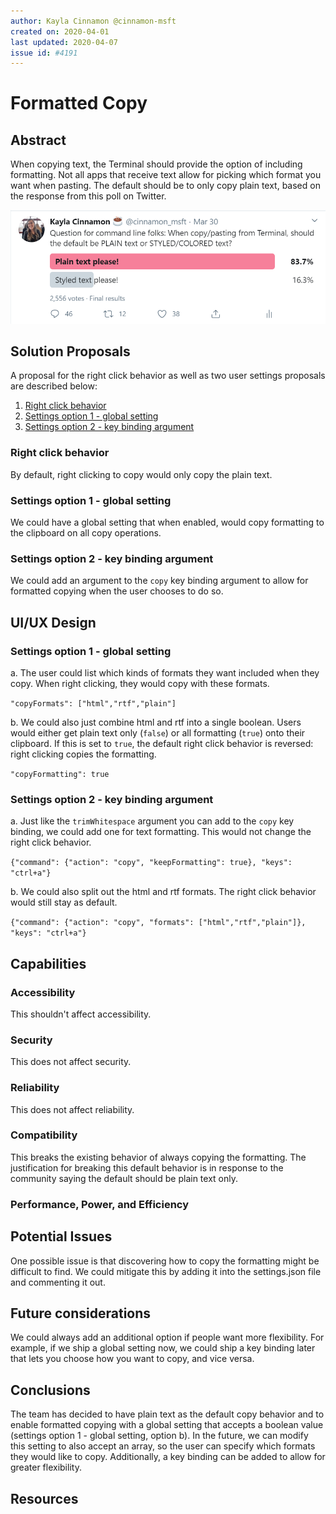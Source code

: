 ```yaml
---
author: Kayla Cinnamon @cinnamon-msft
created on: 2020-04-01
last updated: 2020-04-07
issue id: #4191
---
```


# Formatted Copy

## Abstract

When copying text, the Terminal should provide the option of including formatting. Not all apps that receive text allow for picking which format you want when pasting. The default should be to only copy plain text, based on the response from this poll on Twitter.

![Twitter poll](twitter-poll.png)

## Solution Proposals

A proposal for the right click behavior as well as two user settings proposals are described below:

1. [Right click behavior](#right-click-behavior)
2. [Settings option 1 - global setting](#settings-option-1---global-setting)
3. [Settings option 2 - key binding argument](#settings-option-2---key-binding-argument)

### Right click behavior

By default, right clicking to copy would only copy the plain text.

### Settings option 1 - global setting

We could have a global setting that when enabled, would copy formatting to the clipboard on all copy operations.

### Settings option 2 - key binding argument

We could add an argument to the `copy` key binding argument to allow for formatted copying when the user chooses to do so.

## UI/UX Design

### Settings option 1 - global setting

a. The user could list which kinds of formats they want included when they copy. When right clicking, they would copy with these formats.

`"copyFormats": ["html","rtf","plain"]`

b. We could also just combine html and rtf into a single boolean. Users would either get plain text only (`false`) or all formatting (`true`) onto their clipboard. If this is set to `true`, the default right click behavior is reversed: right clicking copies the formatting.

`"copyFormatting": true`

### Settings option 2 - key binding argument

a. Just like the `trimWhitespace` argument you can add to the `copy` key binding, we could add one for text formatting. This would not change the right click behavior.

`{"command": {"action": "copy", "keepFormatting": true}, "keys": "ctrl+a"}`

b. We could also split out the html and rtf formats. The right click behavior would still stay as default.

`{"command": {"action": "copy", "formats": ["html","rtf","plain"]}, "keys": "ctrl+a"}`

## Capabilities

### Accessibility

This shouldn't affect accessibility.

### Security

This does not affect security.

### Reliability

This does not affect reliability.

### Compatibility

This breaks the existing behavior of always copying the formatting. The justification for breaking this default behavior is in response to the community saying the default should be plain text only.

### Performance, Power, and Efficiency

## Potential Issues

One possible issue is that discovering how to copy the formatting might be difficult to find. We could mitigate this by adding it into the settings.json file and commenting it out.

## Future considerations

We could always add an additional option if people want more flexibility. For example, if we ship a global setting now, we could ship a key binding later that lets you choose how you want to copy, and vice versa.

## Conclusions

The team has decided to have plain text as the default copy behavior and to enable formatted copying with a global setting that accepts a boolean value (settings option 1 - global setting, option b). In the future, we can modify this setting to also accept an array, so the user can specify which formats they would like to copy. Additionally, a key binding can be added to allow for greater flexibility.

## Resources
